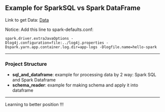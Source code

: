 ## Example for SparkSQL vs Spark DataFrame

Link to get Data: [Data](https://data.sfgov.org/Public-Safety/Fire-Department-Calls-For-Service-2016-/kikm-y2iv/about_data)

Notice: Add this line to spark-defaults.conf: 
```
spark.driver.extraJavaOptions -Dlog4j.configuration=file:../log4j.properties -Dspark.yarn.app.container.log.dir=app-logs -Dlogfile.name=hello-spark
```
---
### Project Structure
- __sql_and_dataframe__: example for processing data by 2 way: Spark SQL and Spark Dataframe 
- __schema_reader__: example for making schema and apply it into dataframe
---


Learning to better position !!!
